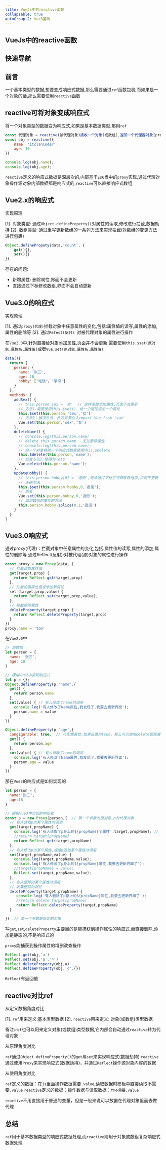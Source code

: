 ```yaml
---
title: VueJs中的reactive函数
collapsable: true
autoGroup-2: Vue3基础
---
```


## VueJs中的reactive函数

## 快速导航

<TOC />

## 前言

一个基本类型的数据,想要变成响应式数据,那么需要通过`ref`函数包裹,而如果是一个对象的话,那么需要使用`reactive`函数

## reactive可将对象变成响应式

将一个对象类型的数据变为响应式,如果是基本数据类型,那用`ref`

```js
const 代理对象 = reactive(被代理对象)接收一个对象(或数组),返回一个代理器对象(proxy的实例对象简称proxy对象)
const obj = reactive({
    name: 'itclanCoder',
    age: 10
})

console.log(obj.name);
console.log(obj.age);
```
`reactive`定义的响应式数据是深层次的,内部基于`Es6`当中的`proxy`实现,通过代理对象操作源对象内部数据都是响应式的,`reactive`可以直接响应式数组

## Vue2.x的响应式

实现原理

[1]. 对象类型: 通过`Object.defineProperty()`对属性的读取,修改进行拦截,数据劫持
[2]. 数组类型: 通过重写更新数组的一系列方法来实现拦截(对数组的变更方法进行包裹)

```js
Object.definePropety(data,'count', {
    get(){},
    set(){}
})
```
存在的问题:

* 新增属性: 删除属性,界面不会更新
* 直接通过下标修改数组,界面不会自动更新

## Vue3.0的响应式

实现原理

[1]. 通过`proxy(代理)`拦截对象中任意属性的变化,包括:属性值的读写,属性的添加,属性的删除等
[2]. 通过`Refect(反射)`: 对被代理对象的属性进行操作

在`Vue2.0`中,针对直接给对象添加属性,页面并不会更新,需要使用`this.$set(原对象,属性名,属性值)`或者`Vue.set(原对象,属性名,属性值)`

```js
data(){
  return {
    person: {
      name: '张三',
      age: 18,
      hobby: ["吃饭"，'学习']
    }
  },
  methods: {
    addSex() {
      // this.person.sex = '女'  // 这样直接添加属性,页面不会更新
      // 方法1-需要使用this.$set()，给一个属性追加一个属性
      this.$set(this.person,'sex','女')
      // 方法2：解决办法，此方式要引入import Vue from 'vue'
      Vue.set(this.person,'sex','女')
    },
    deleteName() {
      // console.log(this.person.name)
      // delete this.person.name   无法删除属性
      // console.log(this.person.name);
      // 给一个对象移除一个响应式数据使用this.$delete
      this.$delete(this.person,'name');
      // 或者方法2,使用delete
      Vue.delete(this.person,'name');
    }，
    updateHobby() {
      // this.person.hobby[0] = '逛街',无法通过下标方式修改数组项,页面不更新
      // 正确写法
      this.$set(this.person.hobby,0,'逛街');
      // 或者
      Vue.set(this.person.hobby,0,'逛街');
      // 调用数组的重写的方法
      this.person.hobby.splice(0,1,'逛街')
    }
  }
}
```

## Vue3.0响应式

通过proxy(代理)：拦截对象中任意属性的变化,包括:属性值的读写,属性的添加,属性的删除等
通过Reflect(反射):对被代理(源)对象的属性进行操作

```js
const proxy = new Proxy(data, {
  // 拦截读取属性值
  get(target,prop) {
    return Reflect.get(target,prop)
  },
  // 拦截设置属性值或添加新属性
  set（target,prop,value）{
    return Reflect.set(target,prop,value);
  },
  // 拦截删除属性
  deleteProperty(target,prop) {
    return Reflect.deleteProperty(target,prop)
  }
})
proxy.name = 'tom'
```
在`Vue2.0`中

```js
// 源数据
let person = {
  name: '张三',
  age: 18
}

// 模拟Vue2中实现响应式
let p = {};
Object.defineProperty(p,'name',{
  get() {
    return person.name
  },
  set(value) { // 有人修改了name时调用
    console.log('有人修改了Name属性,我发现了,我要去更新界面');
    person.name = value
  }
}) 

Object.defineProperty(p,'age',{
  congigurable: true,  // 可配置属性,如果设置为true，那么可以使用delete删除属性
  get() {
    return person.age
  },
  set(value) { // 有人修改了name时调用
    console.log('有人修改了Name属性,我发现了,我要去更新界面');
    person.age = value
  }
}) 
```
那在`Vue3`的响应式是如何实现的

```js
let person = {
  name:'张三',
  age:18
}

// 模拟Vue3中实现的响应式
const p = new Proxy(person,{  // 第一个参数为原对象,p为代理对象
  // 有人读取p的某个属性时调用
  get(target,propName) {
    console.log('有人读取了p身上的${propName}个属性',target,propName); // b为读取的属性
    //return target[propName]
    return Reflect.get(target,propName)
  },
  // 有人修改p的某个属性,或给p追加某个属性时调用
  set(target,propName,value) {
    console.log(target,propName,value);
    console.log('有人修改了p身上的${propName}属性,我要去更新界面了');
    //target[propName] = value;
    Reflect.set(target,propName,value);
  },
  // 有人删除的某个属性时调用
  // 收集删除的属性
  deleteProperty(target,propName) {
     console.log('有人删除了p身上的${propName}属性,我要去更新界面了');
     //return delete target[propName]
     return Reflect.deleteProperty(target,propName)
  }

})  // 第一个参数是指定的对象
```
写`get`,`set`,`deleteProperty`主要目的是能捕获到操作属性的响应式,而直接删除,添加是静态的,不是响应式的

`proxy`能捕获到操作属性的增删改查操作
```js
Reflect.get(obj,'a')
Reflect.set(obj,'a','4')
Reflect.deleteProperty(obj,a)
Reflect.defineProperty(obj,'c',{})
```
`Reflect`有返回值

## reactive对比ref

从定义数据角度对比

[1]. `ref`用来定义:基本类型数据
[2]. `reactive`用来定义: 对象(或数组)类型数据

备注:`ref`也可以用来定义对象(或数组)类型数据,它内部会自动通过`reactive`转为代理对象

从原理角度对比

`ref`通过`Object.defineProperty()`的`get`与`set`来实现响应式(数据劫持)
`reactive`通过使用`Proxy`来实现响应式(数据劫持)，并通过`Reflect`操作源对象内容的数据

从使用角度对比

`ref`定义的数据：在`js`里面操作数据需要`.value`,读取数据时模板中直接读取不需要`.value`
`reactive`定义的数据：操作数据与读取数据：`均不需要.value`

`reactive`不用直接用于普通的变量，但是一般来说可以放置在代理对象里面去做代理

## 总结

`ref`用于基本数据类型的响应式数据处理,而`reactive`则用于对象或数组复杂响应式数据处理

<footer-FooterLink :isShareLink="false" :isDaShang="true" />
<footer-FeedBack />